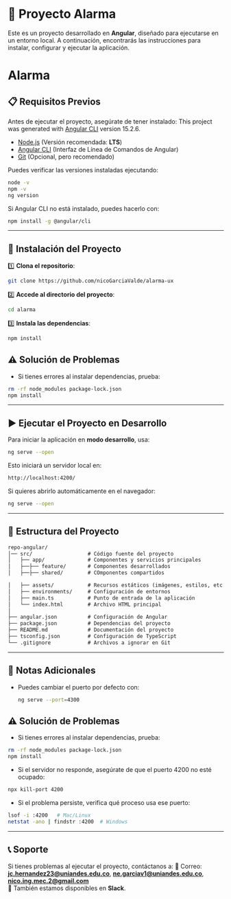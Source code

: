 

# 🚀 Proyecto Alarma

Este es un proyecto desarrollado en **Angular**, diseñado para ejecutarse en un entorno local. A continuación, encontrarás las instrucciones para instalar, configurar y ejecutar la aplicación.
# Alarma

## 📋 **Requisitos Previos**

Antes de ejecutar el proyecto, asegúrate de tener instalado:
This project was generated with 
[Angular CLI](https://github.com/angular/angular-cli)  version 15.2.6.

- [Node.js](https://nodejs.org/) (Versión recomendada: **LTS**)
- [Angular CLI](https://angular.io/cli) (Interfaz de Línea de Comandos de Angular) 
- [Git](https://git-scm.com/) (Opcional, pero recomendado)

Puedes verificar las versiones instaladas ejecutando:

```sh
node -v
npm -v
ng version
```

Si Angular CLI no está instalado, puedes hacerlo con:

```sh
npm install -g @angular/cli
```

---

## 👅 **Instalación del Proyecto**

1️⃣ **Clona el repositorio**:

```sh
git clone https://github.com/nicoGarciaValde/alarma-ux
```

2️⃣ **Accede al directorio del proyecto**:

```sh
cd alarma
```

3️⃣ **Instala las dependencias**:

```sh
npm install
```
## ⚠️ **Solución de Problemas**
- Si tienes errores al instalar dependencias, prueba:
```sh
rm -rf node_modules package-lock.json
npm install
```
---

## ▶️ **Ejecutar el Proyecto en Desarrollo**

Para iniciar la aplicación en **modo desarrollo**, usa:

```sh
ng serve --open
```

Esto iniciará un servidor local en:

```sh
http://localhost:4200/
```

Si quieres abrirlo automáticamente en el navegador:

```sh
ng serve --open
```

---

## 💁️ **Estructura del Proyecto**

```md
repo-angular/
│── src/                  # Código fuente del proyecto
│   ├── app/              # Componentes y servicios principales
│   ├──├── feature/       # Componentes desarrollados  
│   ├──├── shared/        # COmponentes compartidos

│   ├── assets/           # Recursos estáticos (imágenes, estilos, etc.)
│   ├── environments/     # Configuración de entornos
│   ├── main.ts           # Punto de entrada de la aplicación
│   └── index.html        # Archivo HTML principal
│
├── angular.json          # Configuración de Angular
├── package.json          # Dependencias del proyecto
├── README.md             # Documentación del proyecto
├── tsconfig.json         # Configuración de TypeScript
└── .gitignore            # Archivos a ignorar en Git
```

---

## 📏 **Notas Adicionales**
- Puedes cambiar el puerto por defecto con:

  ```sh
  ng serve --port=4300
  ```

## ⚠️ **Solución de Problemas**
- Si tienes errores al instalar dependencias, prueba:
```sh
rm -rf node_modules package-lock.json
npm install
```
- Si el servidor no responde, asegúrate de que el puerto 4200 no esté ocupado:
```sh
npx kill-port 4200
```
- Si el problema persiste, verifica qué proceso usa ese puerto:
```sh
lsof -i :4200   # Mac/Linux
netstat -ano | findstr :4200  # Windows
```


---

## 📞 **Soporte**
Si tienes problemas al ejecutar el proyecto, contáctanos a:
📧 Correo:  **jc.hernandez23@uniandes.edu.co**, **ne.garciav1@uniandes.edu.co**, **nico.ing.mec.2@gmail.com**  
💬 También estamos disponibles en **Slack**.
